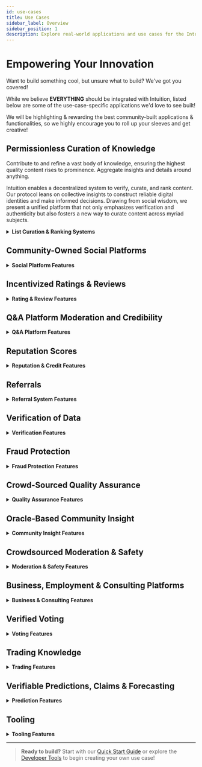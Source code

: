 ```yaml
---
id: use-cases
title: Use Cases
sidebar_label: Overview
sidebar_position: 1
description: Explore real-world applications and use cases for the Intuition protocol
---
```

# Empowering Your Innovation

Want to build something cool, but unsure what to build? We've got you covered!

While we believe **EVERYTHING** should be integrated with Intuition, listed below are some of the use-case-specific applications we'd love to see built!

We will be highlighting & rewarding the best community-built applications & functionalities, so we highly encourage you to roll up your sleeves and get creative!
## Permissionless Curation of Knowledge

Contribute to and refine a vast body of knowledge, ensuring the highest quality content rises to prominence. Aggregate insights and details around anything.

Intuition enables a decentralized system to verify, curate, and rank content. Our protocol leans on collective insights to construct reliable digital identities and make informed decisions. Drawing from social wisdom, we present a unified platform that not only emphasizes verification and authenticity but also fosters a new way to curate content across myriad subjects.



<details>
<summary><strong>List Curation & Ranking Systems</strong></summary>



| Category | Description |
|----------|-------------|
| **Web3 Ecosystem** | Curate trusted DeFi protocols, NFT communities, and web3 games based on user claims and attestations |
| **Music** | Rank top and emerging artists through collective insights |
| **Movies & Podcasts** | Lists driven by user attestations on quality and relevance |
| **Top Memecoins** | Navigate the memecoin space with user-backed recommendations |
| **Sports** | Gain insights on sports, athletes, and predictions, curated by the community |
| **News & Research** | Discover the most validated news and research articles through user endorsements |
| **Digital Applications** | Discover top-notch digital apps, as endorsed by users |
| **Consumer Products** | Find top-rated consumer products based on collective validation |
| **Education & Learning** | Explore renowned platforms and institutions, backed by community insights |
| **Travel** | Uncover popular travel destinations through collective recommendations |

</details>

## Community-Owned Social Platforms

<details>
<summary><strong>Social Platform Features</strong></summary>

| Feature | Description |
|---------|-------------|
| **Advanced Signaling** | Transform traditional up-vote/down-vote and/or likes/dislikes into attestations, offering richer feedback and community insights |
| **Collective Verification** | Mobilize a dynamic community to attest and vouch for the accuracy and reliability of content in forums and Q&A platforms |
| **Member Credibility** | Rank and highlight members based on their track record, expertise, and community attestations, ensuring transparency in the information-sharing process |
| **Content Display** | Systematically showcase threads and answers, categorically organized under their respective authors or topics, for easy access and trust verification |
| **Information Integrity** | Ensure that answers and discussions are accurate and authentic, promoting confidence in community platforms through rigorous community-backed attestations |

</details>

## Incentivized Ratings & Reviews

<details>
<summary><strong>Rating & Review Features</strong></summary>

| Component | Description |
|-----------|-------------|
| **Attestation-Backed Ratings** | Transition from simplistic star ratings to attestations, ensuring each review reflects a more comprehensive and verified experience |
| **Community-Driven Trustworthiness** | Allow community members to vouch for or against reviews, enhancing the credibility of feedback and reducing the impact of fraudulent reviews |
| **Dynamic Feedback Spectrum** | Move beyond binary feedback systems, and use attestations to provide a wider range of sentiments, from strong endorsements to nuanced critiques |
| **Transparent Reviewer Profiles** | Utilize attestations to validate reviewer authenticity, experience, and expertise, giving more weight to trusted community members' feedback |
| **Review Aggregation & Insights** | Harness the power of attestations to generate summary insights from reviews, helping users make informed decisions faster and businesses understand their strengths and areas of improvement |

</details>

## Q&A Platform Moderation and Credibility

<details>
<summary><strong>Q&A Platform Features</strong></summary>

| Feature | Description |
|---------|-------------|
| **Claiming Expertise** | Users self-identify areas of knowledge, setting the stage for their contributions and peer review |
| **Community Attestations** | Peer validation of answers allows for real-time quality & sentiment checks |
| **Verification** | Answer validation is reinforced by the wisdom of the crowd, balancing answer credibility |
| **Reputation Building** | Continuous positive attestations lead to a trustworthy reputation score, distinguishing genuine experts from the crowd |

</details>

## Reputation Scores

<details>
<summary><strong>Reputation & Credit Features</strong></summary>

| Application | Description |
|-------------|-------------|
| **Trustworthiness Index** | Evaluate entities based on their past track record and overarching conduct within different contexts |
| **Platform Credibility** | Prioritize platforms known for specific things - such as undercollateralized lending - spotlighting those with a track record for precise credit evaluations |
| **Credit Scoring** | Harness the transparency of blockchain for decentralized credit scores, presenting a holistic and immutable snapshot of an individual's or entity's lending history |
| **Lending Confidence** | Empower lenders to confidently engage in undercollateralized loans, underpinned by clear and transparent Web3 credit reputation metrics |

</details>

## Referrals

<details>
<summary><strong>Referral System Features</strong></summary>

| Step | Description |
|------|-------------|
| **Objective** | Streamline the discovery of top-quality products, services, or talent using community-driven referrals and recommendations |
| **Bounty Set-Up** | Organizations define a reward for specific referrals, detailing the exact criteria to be met |
| **Referral Submission** | Individuals recommend potential matches based on the criteria |
| **Verification** | Recommendations undergo checks to ensure they meet the specified benchmarks and performs an attestation |
| **Reward Payout** | If the criteria are met, the recommending party receives the designated reward |
| **Reputation Metrics** | Successful referrals enhance a user's reputation within the system |
| **Tiered Incentives** | For ongoing engagement, platforms can offer increased rewards for consistent, high-quality referrals |

</details>

## Verification of Data
<details>
<summary><strong>Verification Features</strong></summary>

| Feature | Description |
|---------|-------------|
| **Decentralized Information Validation** | Engage a distributed community to verify and endorse the accuracy and authenticity of any data (e.g. smart contracts, information, images, news, etc) |
| **Curator & Auditor Recognition** | Rank individuals—whether they're auditing contracts or curating news—based on their proficiency, accuracy, and community credibility |
| **Structured Display** | Present smart contracts, data, and news items methodically. Organize these by their associated validators—be they auditors or curators—for streamlined access and trust establishment |
| **Authenticity Assurance** | Whether it's a piece of data, news, or a smart contract, guarantee its accuracy and integrity. Bolster confidence in decentralized platforms by relying on rigorous community-driven evaluations |

</details>

## Fraud Protection

<details>
<summary><strong>Fraud Protection Features</strong></summary>

| Component | Description |
|-----------|-------------|
| **Global Contributor Network** | Engage a worldwide team using gamification to monitor, report, and validate potential fraudulent activities, with a focus on areas such as crypto scams |
| **Interactive Monitoring** | Utilize gaming mechanisms to enhance and incentivize the monitoring and reporting of deceptive activities |
| **Crowdsourced Vigilance** | Leverage a global team of contributors to track, validate, and highlight potential threats, particularly in niche domains like crypto |
| **Trustworthiness Framework** | Establish rigorous systems that evaluate the legitimacy of organizations, transactions, and operations |
| **Verification Systems** | Implement stringent procedures to verify and authenticate the genuineness of transactions, platforms, or participants |

</details>

## Crowd-Sourced Quality Assurance

<details>
<summary><strong>Quality Assurance Features</strong></summary>

| Feature | Description |
|---------|-------------|
| **Community Evaluation** | Harness the collective wisdom of the decentralized community to assess and improve the quality of new products and features |
| **Feedback Systems** | Implement transparent, real-time feedback mechanisms to capture community insights and rapidly iterate on product offerings |
| **Ranking Platforms** | Evaluate and rank QA platforms based on their effectiveness in identifying issues and facilitating improvements, all powered by decentralized contributors |
| **Product Excellence** | Ensure product releases meet and exceed expectations through community-driven quality benchmarks and evaluations |

</details>

## Oracle-Based Community Insight

<details>
<summary><strong>Community Insight Features</strong></summary>

| Step | Description |
|------|-------------|
| **Question Propagation** | Pose a question to the community, tapping into collective intelligence |
| **Attestation-Driven Responses** | Members provide answers bolstered by attestations, ensuring credibility and authenticity |
| **Criteria-Based Attestation Aggregation** | Aggregate attestations considering multiple criteria within a singular context |
| **Consensus Result Extraction** | Derive a final answer or insight based on the weight and credibility of aggregated attestations |

</details>

## Crowdsourced Moderation & Safety

<details>
<summary><strong>Moderation & Safety Features</strong></summary>

| Feature | Description |
|---------|-------------|
| **User-Driven Safeguarding** | Enable platform members to report unsafe activities or content, ensuring a user-centric safety approach |
| **Moderation Ratings** | Assign ratings to moderators based on their responsiveness, accuracy, and community feedback, promoting a culture of accountability |
| **Cross-Platform History & Reputation** | Enable users to view content history and reputation across different platforms, promoting consistent accountability |
| **Transparent Review Systems** | Allow users to review and comment on moderation actions, ensuring transparency and continuous improvement |
| **Collaborative Moderation** | Encourage community members to collaborate in content moderation |

</details>

## Business, Employment & Consulting Platforms

<details>
<summary><strong>Business & Consulting Features</strong></summary>

| Feature | Description |
|---------|-------------|
| **Professional Credibility** | Evaluate the authenticity of individuals, organizations, and services based on proven credentials |
| **Expertise Showcase** | Verify the skills, experiences, and specializations of consultants to match with appropriate projects or clients |
| **Credential-Based Products** | Incorporate platforms enhanced with reputation systems to assess credibility and reliability in the consulting domain |
| **Collaborative Experiences** | Attest to the quality and outcome of consulting projects and share insights from fruitful partnerships |
| **Consultation Metrics** | Utilize advanced tools and analytics to measure the impact and effectiveness of consulting services offered |
| **Transparent Feedback Loop** | Allow clients to provide feedback on consulting services, ensuring continual improvement and trust-building in the community |

</details>

## Verified Voting

<details>
<summary><strong>Voting Features</strong></summary>

| Application | Description |
|-------------|-------------|
| **Identity Assurance** | Implement mechanisms to ensure that each vote is tied to a verified identity, eliminating duplicate votes and ensuring transparency |
| **Hackathon Judging** | Accurately capture and reflect community votes to determine hackathon winners and associated projects, fostering a fair competitive environment |
| **DAO Proposal Voting** | Promote permissionless executions grounded in community consensus and sentiment, enabling decentralized decisions with integrity |
| **Vote Attestation** | Allow members to vouch for or challenge voting results, adding an additional layer of community-backed verification to the process |
| **Reputation-Based Voting Power** | Adjust the weight of votes based on the track record and credibility of members, ensuring experienced voices have a significant say |

</details>

## Trading Knowledge

<details>
<summary><strong>Trading Features</strong></summary>

| Feature | Description |
|---------|-------------|
| **Trader Credibility** | Evaluate and ascertain the credibility of traders or investors based on historical decisions, profitability, and ethical behavior |
| **Platform Assessment** | Assess and rank trading/investment platforms using community-driven reviews, transaction success rates, and security protocols |
| **Asset Trustworthiness** | Determine the trustworthiness of diverse investment assets through community ratings, feedback, and historical performance benchmarks |

</details>

## Verifiable Predictions, Claims & Forecasting

<details>
<summary><strong>Prediction Features</strong></summary>

| Feature | Description |
|---------|-------------|
| **Predictive Expertise** | Measure and acknowledge individuals proficient in accurate predictions across diverse domains |
| **Accuracy Assessment** | Assess predictive accuracy based on historical forecasts and their subsequent real-world outcomes |
| **Trusted Voices** | Elevate trusted voices whose foresight consistently aligns with events, emphasizing their expertise within the community |

</details>

## Tooling

<details>
<summary><strong>Tooling Features</strong></summary>



### Programmatic Attestations

| Type | Description |
|------|-------------|
| **GitHub Integration** | Directly transform GitHub contributions into attestations |
| **ZK-Proof Attestations** | Incorporate Zero-Knowledge attestations to ensure privacy and authenticity |
| **Merkle Structures** | Utilize Merkle-based attestations for efficient and secure verification |
| **Attestation-based Dynamic NFTs** | Generate NFTs based on attestation data, in alignment with the ERC-6651 standard |

</details>

---

> **Ready to build?** Start with our [Quick Start Guide](/guides/quickstart) or explore the [Developer Tools](/guides/developer-tools) to begin creating your own use case! 